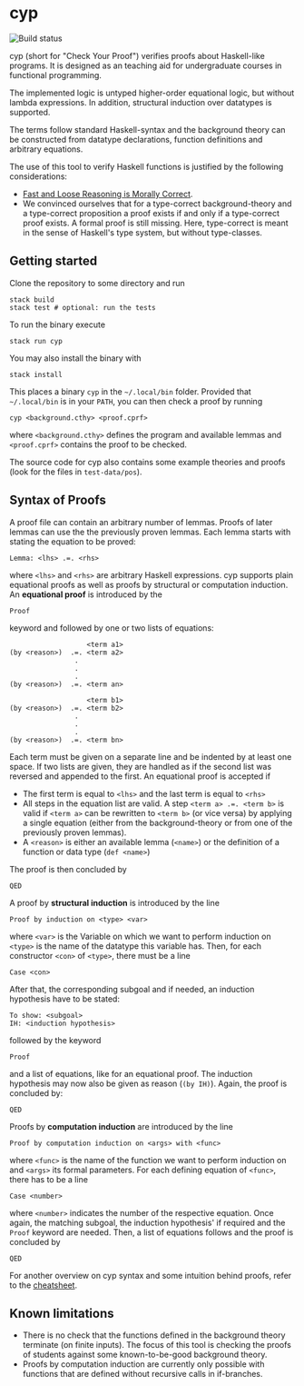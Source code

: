# cyp

![Build status](https://github.com/lukasstevens/cyp/workflows/test/badge.svg)

cyp (short for "Check Your Proof") verifies proofs about Haskell-like programs. It is designed as an teaching aid for undergraduate courses in functional programming. 

The implemented logic is untyped higher-order equational logic, but without lambda expressions. In addition, structural induction over datatypes is supported.

The terms follow standard Haskell-syntax and the background theory can be constructed from datatype declarations, function definitions and arbitrary equations.

The use of this tool to verify Haskell functions is justified by the following considerations:

  * [Fast and Loose Reasoning is Morally Correct](http://www.cse.chalmers.se/~nad/publications/danielsson-et-al-popl2006.html).
  * We convinced ourselves that for a type-correct background-theory and a type-correct proposition a proof exists if and only if a type-correct proof exists. A formal proof is still missing. Here, type-correct is meant in the sense of Haskell's type system, but without type-classes.


## Getting started

Clone the repository to some directory and run
```
stack build
stack test # optional: run the tests
```
To run the binary execute
```
stack run cyp
```
You may also install the binary with
```
stack install
```
This places a binary `cyp` in the `~/.local/bin` folder.
Provided that `~/.local/bin` is in your `PATH`, you can then check a proof by running
```
cyp <background.cthy> <proof.cprf>
```

where `<background.cthy>` defines the program and available lemmas and `<proof.cprf>` contains the proof to be checked.

The source code for cyp also contains some example theories and proofs (look for the files in `test-data/pos`).


## Syntax of Proofs

A proof file can contain an arbitrary number of lemmas. Proofs of later lemmas can use the the previously proven lemmas. Each lemma starts with stating the equation to be proved:
```
Lemma: <lhs> .=. <rhs>
```

where `<lhs>` and `<rhs>` are arbitrary Haskell expressions. cyp supports plain equational proofs as well as proofs by structural or computation induction. An **equational proof** is introduced by the
```
Proof
```

keyword and followed by one or two lists of equations:
```
                   <term a1>
(by <reason>)  .=. <term a2>
                .
                .
                .
(by <reason>)  .=. <term an>

                   <term b1>
(by <reason>)  .=. <term b2>
                .
                .
                .
(by <reason>)  .=. <term bn>
```
Each term must be given on a separate line and be indented by at least one space. If two lists are given, they are handled as if the second list was reversed and appended to the first. An equational proof is accepted if

  * The first term is equal to `<lhs>` and the last term is equal to `<rhs>`
  * All steps in the equation list are valid. A step `<term a> .=. <term b>` is valid if `<term a>` can be rewritten to `<term b>` (or vice versa) by applying a single equation (either from the background-theory or from one of the previously proven lemmas).
  * A `<reason>` is either an available lemma (`<name>`) or the definition of a function or data type (`def <name>`) 

The proof is then concluded by
``` 
QED
```
A proof by **structural induction** is introduced by the line
```
Proof by induction on <type> <var>
```
where `<var>` is the Variable on which we want to perform induction on `<type>` is the name of the datatype this variable has. Then, for each constructor `<con>` of `<type>`, there must be a line
```
Case <con>
```
After that, the corresponding subgoal and if needed, an induction hypothesis have to be stated:
```
To show: <subgoal>
IH: <induction hypothesis>
```
followed by the keyword 
```
Proof
```
and a list of equations, like for an equational proof. The induction hypothesis may now also be given as reason (`(by IH)`). Again, the proof is concluded by:
```
QED
```

Proofs by **computation induction** are introduced by the line
```
Proof by computation induction on <args> with <func>
```
where `<func>` is the name of the function we want to perform induction on and `<args>` its formal parameters. For each defining equation of `<func>`, there has to be a line
```
Case <number>
```
where `<number>` indicates the number of the respective equation. Once again, the matching subgoal, the induction hypothesis' if required and the `Proof` keyword are needed. Then, a list of equations follows and the proof is concluded by
```
QED
```
For another overview on cyp syntax and some intuition behind proofs, refer to the [cheatsheet](cheatsheet.md).

## Known limitations

  * There is no check that the functions defined in the background theory terminate (on finite inputs). The focus of this tool is checking the proofs of students against some known-to-be-good background theory.
  * Proofs by computation induction are currently only possible with functions that are defined without recursive calls in if-branches.
